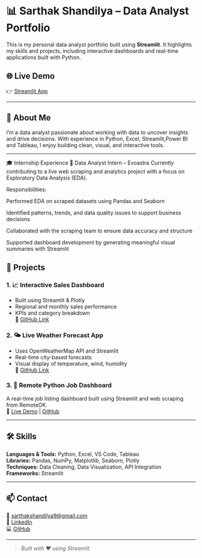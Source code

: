 # 📊 Sarthak Shandilya – Data Analyst Portfolio

This is my personal data analyst portfolio built using **Streamlit**. It highlights my skills and projects, including interactive dashboards and real-time applications built with Python.

## 🌐 Live Demo
👉 [Streamlit App](https://sarthak-portfolio.streamlit.app) 

---

## 📌 About Me

I’m a data analyst passionate about working with data to uncover insights and drive decisions. With experience in Python, Excel, Streamlit,Power BI and Tableau, I enjoy building clean, visual, and interactive tools.

---

🎓 Internship Experience
📌 Data Analyst Intern – Evoastra
Currently contributing to a live web scraping and analytics project with a focus on Exploratory Data Analysis (EDA).

Responsibilities:

Performed EDA on scraped datasets using Pandas and Seaborn

Identified patterns, trends, and data quality issues to support business decisions

Collaborated with the scraping team to ensure data accuracy and structure

Supported dashboard development by generating meaningful visual summaries with Streamlit


## 🧠 Projects

### 1. 📈 Interactive Sales Dashboard  
- Built using Streamlit & Plotly  
- Regional and monthly sales performance  
- KPIs and category breakdown  
🔗 [GitHub Link](https://github.com/sarthxk20)

### 2. 🌤️ Live Weather Forecast App  
- Uses OpenWeatherMap API and Streamlit  
- Real-time city-based forecasts  
- Visual display of temperature, wind, humidity  
🔗 [GitHub Link](https://github.com/sarthxk20)

### 3. 🧭 Remote Python Job Dashboard
A real-time job listing dashboard built using Streamlit and web scraping from RemoteOK.  
🔗 [Live Demo](https://jobdash.streamlit.app) | [GitHub](https://github.com/sarthxk20/jobdash)


---

## 🛠️ Skills

**Languages & Tools:** Python, Excel, VS Code, Tableau  
**Libraries:** Pandas, NumPy, Matplotlib, Seaborn, Plotly  
**Techniques:** Data Cleaning, Data Visualization, API Integration  
**Frameworks:** Streamlit

---

## 📫 Contact

📧 sarthakshandilya9@gmail.com  
🔗 [LinkedIn](https://linkedin.com/in/sarthxk20)  
💻 [GitHub](https://github.com/sarthxk20)

---

> *Built with ❤️ using Streamlit*
